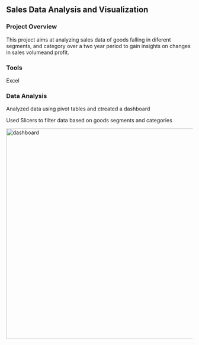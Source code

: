 ## Sales Data Analysis and Visualization

### Project Overview
This project aims at analyzing sales data of goods falling in diferent segments, and category over a two year period to gain
insights on changes in sales volumeand profit.

### Tools 
Excel 

### Data Analysis 

Analyzed data using pivot tables and ctreated a dashboard

Used Slicers to filter data based on goods segments and categories

<img width="567" alt="dashboard" src="https://github.com/user-attachments/assets/52795645-84ad-4ed1-8b89-b7651d19887a" />
